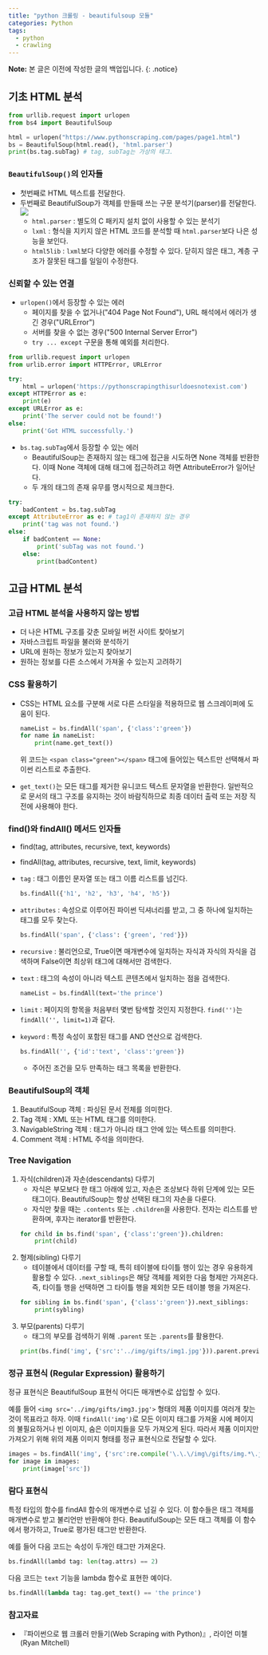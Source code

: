 ```yaml
---
title: "python 크롤링 - beautifulsoup 모듈"
categories: Python
tags:
  - python
  - crawling
---
```


**Note:** 본 글은 이전에 작성한 글의 백업입니다.
{: .notice}

## 기초 HTML 분석

```python
from urllib.request import urlopen
from bs4 import BeautifulSoup

html = urlopen("https://www.pythonscraping.com/pages/page1.html")
bs = BeautifulSoup(html.read(), 'html.parser')
print(bs.tag.subTag) # tag, subTag는 가상의 태그.
```

### `BeautifulSoup()`의 인자들
- 첫번째로 HTML 텍스트를 전달한다.
- 두번째로 BeautifulSoup가 객체를 만들때 쓰는 구문 분석기(parser)를 전달한다.
    ![](img/parsers.png)
    - `html.parser` : 별도의 C 패키지 설치 없이 사용할 수 있는 분석기
    - `lxml` : 형식을 지키지 않은 HTML 코드를 분석할 때 `html.parser`보다 나은 성능을 보인다.
    - `html5lib` : `lxml`보다 다양한 에러를 수정할 수 있다. 닫히지 않은 태그, 계층 구조가 잘못된 태그를 일일이 수정한다.


### 신뢰할 수 있는 연결
- `urlopen()`에서 등장할 수 있는 에러
    - 페이지를 찾을 수 없거나("404 Page Not Found"), URL 해석에서 에러가 생긴 경우("URLError")
    - 서버를 찾을 수 없는 경우("500 Internal Server Error")
    - `try ... except` 구문을 통해 예외를 처리한다.

```python
from urllib.request import urlopen
from urlib.error import HTTPError, URLError

try:
    html = urlopen('https://pythonscrapingthisurldoesnotexist.com')
except HTTPError as e:
    print(e)
except URLError as e:
    print('The server could not be found!')
else:
    print('Got HTML successfully.')
```

- `bs.tag.subTag`에서 등장할 수 있는 에러
    - BeautifulSoup는 존재하지 않는 태그에 접근을 시도하면 None 객체를 반환한다. 이때 None 객체에 대해 태그에 접근하려고 하면 AttributeError가 일어난다.
    - 두 개의 태그의 존재 유무를 명시적으로 체크한다.

```python
try:
    badContent = bs.tag.subTag
except AttributeError as e: # tag1이 존재하지 않는 경우
    print('tag was not found.')
else:
    if badContent == None:
        print('subTag was not found.')
    else:
        print(badContent)
```


## 고급 HTML 분석

### 고급 HTML 분석을 사용하지 않는 방법
- 더 나은 HTML 구조를 갖춘 모바일 버전 사이트 찾아보기
- 자바스크립트 파일을 불러와 분석하기
- URL에 원하는 정보가 있는지 찾아보기
- 원하는 정보를 다른 소스에서 가져올 수 있는지 고려하기


### CSS 활용하기
- CSS는 HTML 요소를 구분해 서로 다른 스타일을 적용하므로 웹 스크레이퍼에 도움이 된다.

    ```python
    nameList = bs.findAll('span', {'class':'green'})
    for name in nameList:
        print(name.get_text())
    ```
    위 코드는 `<span class="green"></span>` 태그에 들어있는 텍스트만 선택해서 파이썬 리스트로 추출한다.
- `get_text()`는 모든 태그를 제거한 유니코드 텍스트 문자열을 반환한다. 일반적으로 문서의 태그 구조를 유지하는 것이 바람직하므로 최종 데이터 출력 또는 저장 직전에 사용해야 한다.

### find()와 findAll() 메서드 인자들

- find(tag, attributes, recursive, text, keywords)
- findAll(tag, attributes, recursive, text, limit, keywords)

- `tag` : 태그 이름인 문자열 또는 태그 이름 리스트를 넘긴다.
    ```python
    bs.findAll({'h1', 'h2', 'h3', 'h4', 'h5'})
    ```
- `attributes` : 속성으로 이루어진 파이썬 딕셔너리를 받고, 그 중 하나에 일치하는 태그를 모두 찾는다.
    ```python
    bs.findAll('span', {'class': {'green', 'red'}})
    ```
- `recursive` : 불리언으로, True이면 매개변수에 일치하는 자식과 자식의 자식을 검색하며 False이면 최상위 태그에 대해서만 검색한다.
- `text` : 태그의 속성이 아니라 텍스트 콘텐츠에서 일치하는 점을 검색한다.
    ```python
    nameList = bs.findAll(text='the prince')
    ```
- `limit` : 페이지의 항목을 처음부터 몇번 탐색할 것인지 지정한다. `find('')`는 `findAll('', limit=1)`과 같다.
- `keyword` : 특정 속성이 포함된 태그를 AND 연산으로 검색한다.
    ```python
    bs.findAll('', {'id':'text', 'class':'green'})
    ```
    - 주어진 조건을 모두 만족하는 태그 목록을 반환한다. 



### BeautifulSoup의 객체

1. BeautifulSoup 객체 : 파싱된 문서 전체를 의미한다.
2. Tag 객체 : XML 또는 HTML 태그를 의미한다.
3. NavigableString 객체 : 태그가 아니라 태그 안에 있는 텍스트를 의미한다.
4. Comment 객체 : HTML 주석을 의미한다.

### Tree Navigation

1. 자식(children)과 자손(descendants) 다루기
    - 자식은 부모보다 한 태그 아래에 있고, 자손은 조상보다 하위 단계에 있는 모든 태그이다. BeautifulSoup는 항상 선택된 태그의 자손을 다룬다.
    - 자식만 찾을 때는 `.contents` 또는 `.children`을 사용한다. 전자는 리스트를 반환하며, 후자는 iterator를 반환한다.
    ```python
    for child in bs.find('span', {'class':'green'}).children:
        print(child)
    ```
2. 형제(sibling) 다루기
    - 테이블에서 데이터를 구할 때, 특히 테이블에 타이틀 행이 있는 경우 유용하게 활용할 수 있다. `.next_siblings`은 해당 객체를 제외한 다음 형제만 가져온다. 즉, 타이틀 행을 선택하면 그 타이틀 행을 제외한 모든 테이블 행을 가져온다.
    ```python
    for sibling in bs.find('span', {'class':'green'}).next_siblings:
        print(sybling)
    ```
3. 부모(parents) 다루기
    - 태그의 부모를 검색하기 위해 `.parent` 또는 `.parents`를 활용한다.
    ```python
    print(bs.find('img', {'src':'../img/gifts/img1.jpg'})).parent.previous_sibling.get_text()
    ```


### 정규 표현식 (Regular Expression) 활용하기

정규 표현식은 BeautifulSoup 표현식 어디든 매개변수로 삽입할 수 있다. 

예를 들어 `<img src='../img/gifts/img3.jpg'>` 형태의 제품 이미지를 여러개 찾는 것이 목표라고 하자. 이때 `findAll('img')`로 모든 이미지 태그를 가져올 시에 페이지의 불필요하거나 빈 이미지, 숨은 이미지들을 모두 가져오게 된다. 따라서 제품 이미지만 가져오기 위해 위의 제품 이미지 형태를 정규 표현식으로 전달할 수 있다.

```python
images = bs.findAll('img', {'src':re.compile('\.\.\/img\/gifts/img.*\.jpg')})
for image in images:
    print(image['src'])
```

### 람다 표현식
특정 타입의 함수를 findAll 함수의 매개변수로 넘길 수 있다. 이 함수들은 태그 객체를 매개변수로 받고 불리언만 반환해야 한다. BeautifulSoup는 모든 태그 객체를 이 함수에서 평가하고, True로 평가된 태그만 반환한다.

예를 들어 다음 코드는 속성이 두개인 태그만 가져온다.
```python
bs.findAll(lambd tag: len(tag.attrs) == 2)
```

다음 코드는 `text` 기능을 lambda 함수로 표현한 예이다.
```python
bs.findAll(lambda tag: tag.get_text() == 'the prince')
```


### 참고자료
- 『파이썬으로 웹 크롤러 만들기(Web Scraping with Python)』, 라이언 미첼(Ryan Mitchell)
